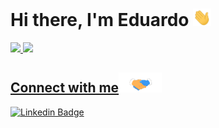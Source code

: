 # Hi there, I'm Eduardo <img src="https://github.com/eduardoformighieri/eduardoformighieri/blob/main/gifs/Hi.gif" width="29px">

<div>
  <a href="https://github.com/eduardoformighieri">
  <img height="160em" src="https://github-readme-stats.vercel.app/api?username=eduardoformighieri&show_icons=true&theme=dracula&include_all_commits=true&count_private=true"/>
  <img height="160em" src="https://github-readme-stats.vercel.app/api/top-langs/?username=eduardoformighieri&layout=compact&langs_count=7&theme=dracula"/>
</div>

## Connect with me<img src="https://github.com/eduardoformighieri/eduardoformighieri/blob/main/gifs/Handshake.gif" height="32px">

[![Linkedin Badge](https://img.shields.io/badge/-LinkedIn-blue?style=flat-square&logo=Linkedin&logoColor=white&link=https://www.linkedin.com/in/fagnerpsantos/)](https://www.linkedin.com/in/eduardo-formighieri/)



